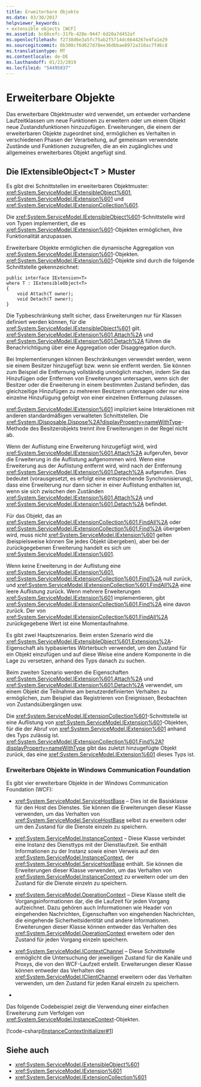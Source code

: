 ```yaml
---
title: Erweiterbare Objekte
ms.date: 03/30/2017
helpviewer_keywords:
- extensible objects [WCF]
ms.assetid: bc88cefc-31fb-428e-9447-6d20a7d452af
ms.openlocfilehash: f2738d6e3a5fc75ab2f5714dc6644267e4fa1e29
ms.sourcegitcommit: 6b308cf6d627d78ee36dbbae8972a310ac7fd6c8
ms.translationtype: MT
ms.contentlocale: de-DE
ms.lasthandoff: 01/23/2019
ms.locfileid: "54495837"
---
```

# <a name="extensible-objects"></a>Erweiterbare Objekte
Das erweiterbare Objektmuster wird verwendet, um entweder vorhandene Laufzeitklassen um neue Funktionen zu erweitern oder um einem Objekt neue Zustandsfunktionen hinzuzufügen. Erweiterungen, die einem der erweiterbaren Objekte zugeordnet sind, ermöglichen es Verhalten in verschiedenen Phasen der Verarbeitung, auf gemeinsam verwendete Zustände und Funktionen zuzugreifen, die an ein zugängliches und allgemeines erweiterbares Objekt angefügt sind.  
  
## <a name="the-iextensibleobjectt-pattern"></a>Die IExtensibleObject\<T > Muster  
 Es gibt drei Schnittstellen im erweiterbaren Objektmuster: <xref:System.ServiceModel.IExtensibleObject%601>, <xref:System.ServiceModel.IExtension%601> und <xref:System.ServiceModel.IExtensionCollection%601>.  
  
 Die <xref:System.ServiceModel.IExtensibleObject%601>-Schnittstelle wird von Typen implementiert, die es <xref:System.ServiceModel.IExtension%601>-Objekten ermöglichen, ihre Funktionalität anzupassen.  
  
 Erweiterbare Objekte ermöglichen die dynamische Aggregation von <xref:System.ServiceModel.IExtension%601>-Objekten. <xref:System.ServiceModel.IExtension%601>-Objekte sind durch die folgende Schnittstelle gekennzeichnet:  
  
```  
public interface IExtension<T>  
where T : IExtensibleObject<T>  
{  
    void Attach(T owner);  
    void Detach(T owner);  
}  
```  
  
 Die Typbeschränkung stellt sicher, dass Erweiterungen nur für Klassen definiert werden können, für die <xref:System.ServiceModel.IExtensibleObject%601> gilt. <xref:System.ServiceModel.IExtension%601.Attach%2A> und <xref:System.ServiceModel.IExtension%601.Detach%2A> führen die Benachrichtigung über eine Aggregation oder Disaggregation durch.  
  
 Bei Implementierungen können Beschränkungen verwendet werden, wenn sie einem Besitzer hinzugefügt bzw. wenn sie entfernt werden. Sie können zum Beispiel die Entfernung vollständig unmöglich machen, indem Sie das Hinzufügen oder Entfernen von Erweiterungen untersagen, wenn sich der Besitzer oder die Erweiterung in einem bestimmten Zustand befinden, das gleichzeitige Hinzufügen zu mehreren Besitzern untersagen oder nur eine einzelne Hinzufügung gefolgt von einer einzelnen Entfernung zulassen.  
  
 <xref:System.ServiceModel.IExtension%601> impliziert keine Interaktionen mit anderen standardmäßigen verwalteten Schnittstellen. Die <xref:System.IDisposable.Dispose%2A?displayProperty=nameWithType>-Methode des Besitzerobjekts trennt ihre Erweiterungen in der Regel nicht ab.  
  
 Wenn der Auflistung eine Erweiterung hinzugefügt wird, wird <xref:System.ServiceModel.IExtension%601.Attach%2A> aufgerufen, bevor die Erweiterung in die Auflistung aufgenommen wird. Wenn eine Erweiterung aus der Auflistung entfernt wird, wird nach der Entfernung <xref:System.ServiceModel.IExtension%601.Detach%2A> aufgerufen. Dies bedeutet (vorausgesetzt, es erfolgt eine entsprechende Synchronisierung), dass eine Erweiterung nur dann sicher in einer Auflistung enthalten ist, wenn sie sich zwischen den Zuständen <xref:System.ServiceModel.IExtension%601.Attach%2A> und <xref:System.ServiceModel.IExtension%601.Detach%2A> befindet.  
  
 Für das Objekt, das an <xref:System.ServiceModel.IExtensionCollection%601.FindAll%2A> oder <xref:System.ServiceModel.IExtensionCollection%601.Find%2A> übergeben wird, muss nicht <xref:System.ServiceModel.IExtension%601> gelten (beispielsweise können Sie jedes Objekt übergeben), aber bei der zurückgegebenen Erweiterung handelt es sich um <xref:System.ServiceModel.IExtension%601>.  
  
 Wenn keine Erweiterung in der Auflistung eine <xref:System.ServiceModel.IExtension%601>, <xref:System.ServiceModel.IExtensionCollection%601.Find%2A> null zurück, und <xref:System.ServiceModel.IExtensionCollection%601.FindAll%2A> eine leere Auflistung zurück. Wenn mehrere Erweiterungen <xref:System.ServiceModel.IExtension%601> implementieren, gibt <xref:System.ServiceModel.IExtensionCollection%601.Find%2A> eine davon zurück. Der von <xref:System.ServiceModel.IExtensionCollection%601.FindAll%2A> zurückgegebene Wert ist eine Momentaufnahme.
  
 Es gibt zwei Hauptszenarios. Beim ersten Szenario wird die <xref:System.ServiceModel.IExtensibleObject%601.Extensions%2A>-Eigenschaft als typbasiertes Wörterbuch verwendet, um den Zustand für ein Objekt einzufügen und auf diese Weise eine andere Komponente in die Lage zu versetzen, anhand des Typs danach zu suchen.  
  
 Beim zweiten Szenario werden die Eigenschaften <xref:System.ServiceModel.IExtension%601.Attach%2A> und <xref:System.ServiceModel.IExtension%601.Detach%2A> verwendet, um einem Objekt die Teilnahme am benutzerdefinierten Verhalten zu ermöglichen, zum Beispiel das Registrieren von Ereignissen, Beobachten von Zustandsübergängen usw.  
  
 Die <xref:System.ServiceModel.IExtensionCollection%601>-Schnittstelle ist eine Auflistung von <xref:System.ServiceModel.IExtension%601>-Objekten, für die der Abruf von <xref:System.ServiceModel.IExtension%601> anhand des Typs zulässig ist. <xref:System.ServiceModel.IExtensionCollection%601.Find%2A?displayProperty=nameWithType> gibt das zuletzt hinzugefügte Objekt zurück, das eine <xref:System.ServiceModel.IExtension%601> dieses Typs ist.  
  
### <a name="extensible-objects-in-windows-communication-foundation"></a>Erweiterbare Objekte in Windows Communication Foundation  
 Es gibt vier erweiterbare Objekte in der Windows Communication Foundation (WCF):  
  
-   <xref:System.ServiceModel.ServiceHostBase> – Dies ist die Basisklasse für den Host des Dienstes.  Sie können die Erweiterungen dieser Klasse verwenden, um das Verhalten von <xref:System.ServiceModel.ServiceHostBase> selbst zu erweitern oder um den Zustand für die Dienste einzeln zu speichern.  
  
-   <xref:System.ServiceModel.InstanceContext> – Diese Klasse verbindet eine Instanz des Diensttyps mit der Dienstlaufzeit.  Sie enthält Informationen zu der Instanz sowie einen Verweis auf den <xref:System.ServiceModel.InstanceContext>, der <xref:System.ServiceModel.ServiceHostBase> enthält. Sie können die Erweiterungen dieser Klasse verwenden, um das Verhalten von <xref:System.ServiceModel.InstanceContext> zu erweitern oder um den Zustand für die Dienste einzeln zu speichern.  
  
-   <xref:System.ServiceModel.OperationContext> – Diese Klasse stellt die Vorgangsinformationen dar, die die Laufzeit für jeden Vorgang aufzeichnet.  Dazu gehören auch Informationen wie Header von eingehenden Nachrichten, Eigenschaften von eingehenden Nachrichten, die eingehende Sicherheitsidentität und andere Informationen.  Erweiterungen dieser Klasse können entweder das Verhalten des <xref:System.ServiceModel.OperationContext> erweitern oder den Zustand für jeden Vorgang einzeln speichern.  
  
-   <xref:System.ServiceModel.IContextChannel> – Diese Schnittstelle ermöglicht die Untersuchung der jeweiligen Zustand für die Kanäle und Proxys, die von den WCF-Laufzeit erstellt.  Erweiterungen dieser Klasse können entweder das Verhalten des <xref:System.ServiceModel.IClientChannel> erweitern oder das Verhalten verwenden, um den Zustand für jeden Kanal einzeln zu speichern.  
  
-  
  
 Das folgende Codebeispiel zeigt die Verwendung einer einfachen Erweiterung zum Verfolgen von <xref:System.ServiceModel.InstanceContext>-Objekten.  
  
 [!code-csharp[IInstanceContextInitializer#1](../../../../samples/snippets/csharp/VS_Snippets_CFX/iinstancecontextinitializer/cs/initializer.cs#1)]  
  
## <a name="see-also"></a>Siehe auch
- <xref:System.ServiceModel.IExtensibleObject%601>
- <xref:System.ServiceModel.IExtension%601>
- <xref:System.ServiceModel.IExtensionCollection%601>
